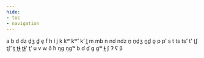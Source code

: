 ```yaml
---
hide:
- toc
- navigation
---
```

a
b
d
dz
d̠ʒ
d̪
e̞
f
h
i
j
k
kʷ
kʷʼ
kʼ
l̪
m
mb
n
nd
ndz
n̠
n̠d̠ʒ
n̪d̪
o̞
p
pʼ
s
t
ts
tsʼ
tʼ
t̠ʃ
t̠ʃʼ
t̪
t̪ɬ̪
t̪ɬ̪ʼ
t̪ʼ
u
v
w
ð
ħ
ŋɡ
ŋɡʷ
ɓ
ɗ
ɗ̠
ɡ
ɡʷ
ɬ̪
ʃ
ʔ
ʕ
β

